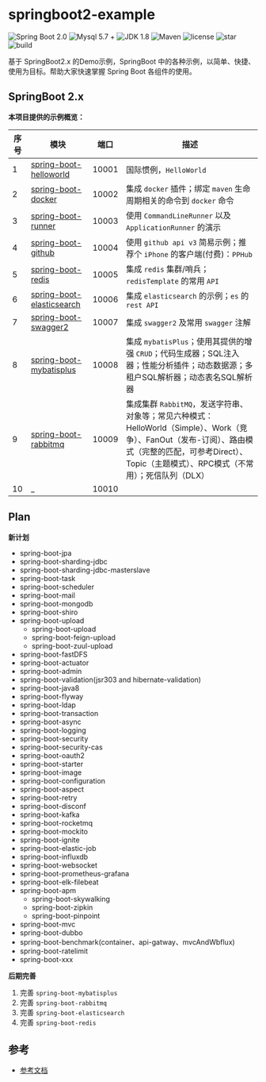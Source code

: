 # springboot2-example

![Spring Boot 2.0](https://img.shields.io/badge/Spring%20Boot-2.0-brightgreen.svg)
![Mysql 5.7 +](https://img.shields.io/badge/Mysql-5.7+-blue.svg)
![JDK 1.8](https://img.shields.io/badge/JDK-1.8-brightgreen.svg)
![Maven](https://img.shields.io/badge/Maven-3.5.0-yellowgreen.svg)
![license](https://img.shields.io/github/license/rexlin600/springboot2-example)
![star](https://img.shields.io/github/stars/rexlin600/springboot2-example?style=social)
![build](https://img.shields.io/travis/rexlin600/springboot2-example/master)

基于 SpringBoot2.x 的Demo示例，SpringBoot 中的各种示例，以简单、快捷、使用为目标。帮助大家快速掌握 Spring Boot 各组件的使用。

## SpringBoot 2.x

**本项目提供的示例概览：**

| 序号 | 模块 | 端口 | 描述 | 
| --- | --- | --- | --- |
| 1 | [spring-boot-helloworld](https://github.com/rexlin600/springboot2-examplespringboot2-example/tree/master/spring-boot-helloworld) | 10001 | 国际惯例，`HelloWorld` |
| 2 | [spring-boot-docker](https://github.com/rexlin600/springboot2-example/tree/master/spring-boot-docker) | 10002 | 集成 `docker` 插件；绑定 `maven` 生命周期相关的命令到 `docker` 命令 |
| 3 | [spring-boot-runner](https://github.com/rexlin600/springboot2-example/tree/master/spring-boot-runner) | 10003 | 使用 `CommandLineRunner` 以及 `ApplicationRunner` 的演示 |
| 4 | [spring-boot-github](https://github.com/rexlin600/springboot2-example/tree/master/spring-boot-github) | 10004 | 使用 `github api v3` 简易示例；推荐个 `iPhone` 的客户端(付费)：`PPHub`  |
| 5 | [spring-boot-redis](https://github.com/rexlin600/springboot2-example/tree/master/spring-boot-redis) | 10005 | 集成 `redis` 集群/哨兵；`redisTemplate` 的常用 `API` |
| 6 | [spring-boot-elasticsearch](https://github.com/rexlin600/springboot2-example/tree/master/spring-boot-elasticsearch) | 10006 | 集成 `elasticsearch` 的示例；`es` 的 `rest API` |
| 7 | [spring-boot-swagger2](https://github.com/rexlin600/springboot2-example/tree/master/spring-boot-swagger2) | 10007 | 集成 `swagger2` 及常用 `swagger` 注解 |
| 8 | [spring-boot-mybatisplus](https://github.com/rexlin600/springboot2-example/tree/master/spring-boot-mybatisplus) | 10008 | 集成 `mybatisPlus`；使用其提供的增强 `CRUD`；代码生成器；SQL注入器；性能分析插件；动态数据源；多租户SQL解析器；动态表名SQL解析器 |
| 9 | [spring-boot-rabbitmq](https://github.com/rexlin600/springboot2-example/tree/master/spring-boot-rabbitmq) | 10009 | 集成集群 `RabbitMQ`，发送字符串、对象等；常见六种模式：HelloWorld（Simple）、Work（竞争）、FanOut（发布-订阅）、路由模式（完整的匹配，可参考Direct）、Topic（主题模式）、RPC模式（不常用）；死信队列（DLX） |
| 10 | _ | 10010 |


## Plan

**新计划**

* spring-boot-jpa
* spring-boot-sharding-jdbc
* spring-boot-sharding-jdbc-masterslave
* spring-boot-task
* spring-boot-scheduler
* spring-boot-mail
* spring-boot-mongodb
* spring-boot-shiro
* spring-boot-upload
  * spring-boot-upload
  * spring-boot-feign-upload
  * spring-boot-zuul-upload
* spring-boot-fastDFS
* spring-boot-actuator
* spring-boot-admin
* spring-boot-validation(jsr303 and hibernate-validation)
* spring-boot-java8
* spring-boot-flyway
* spring-boot-ldap
* spring-boot-transaction
* spring-boot-async
* spring-boot-logging
* spring-boot-security
* spring-boot-security-cas
* spring-boot-oauth2
* spring-boot-starter
* spring-boot-image
* spring-boot-configuration
* spring-boot-aspect
* spring-boot-retry
* spring-boot-disconf
* spring-boot-kafka
* spring-boot-rocketmq
* spring-boot-mockito
* spring-boot-ignite
* spring-boot-elastic-job
* spring-boot-influxdb
* spring-boot-websocket
* spring-boot-prometheus-grafana
* spring-boot-elk-filebeat
* spring-boot-apm
  * spring-boot-skywalking
  * spring-boot-zipkin
  * spring-boot-pinpoint
* spring-boot-mvc
* spring-boot-dubbo
* spring-boot-benchmark(container、api-gatway、mvcAndWbflux)
* spring-boot-ratelimit
* spring-boot-xxx
 

**后期完善**

1. 完善 `spring-boot-mybatisplus`
2. 完善 `spring-boot-rabbitmq`
3. 完善 `spring-boot-elasticsearch`
4. 完善 `spring-boot-redis`


## 参考

- [参考文档](https://github.com/rexlin600/springboot2-example/blob/master/docs/reference.md)